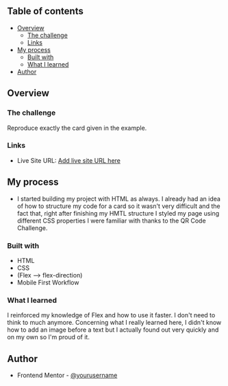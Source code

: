 ## Table of contents

- [Overview](#overview)
  - [The challenge](#the-challenge)
  - [Links](#links)
- [My process](#my-process)
  - [Built with](#built-with)
  - [What I learned](#what-i-learned)
- [Author](#author)

## Overview
### The challenge
Reproduce exactly the card given in the example.

### Links
- Live Site URL: [Add live site URL here](bomberqlf.github.io/Blog-Card/)

## My process
- I started building my project with HTML as always. 
I already had an idea of how to structure my code for a card so it wasn't very difficult and the fact that, right after finishing my HMTL structure I styled my page using different CSS properties I were familiar with thanks to the QR Code Challenge.

### Built with
- HTML
- CSS 
- (Flex --> flex-direction)
- Mobile First Workflow

### What I learned
I reinforced my knowledge of Flex and how to use it faster. I don't need to think to much anymore.
Concerning what I really learned here, I didn't know how to add an image before a text but I actually found out very quickly and on my own so I'm proud of it.

## Author
- Frontend Mentor - [@yourusername](https://www.frontendmentor.io/profile/bomberqlf)
